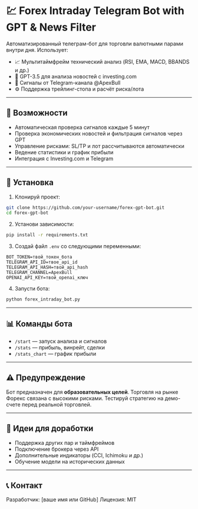 
# 💹 Forex Intraday Telegram Bot with GPT & News Filter

Автоматизированный телеграм-бот для торговли валютными парами внутри дня. Использует:
- 📈 Мультитаймфрейм технический анализ (RSI, EMA, MACD, BBANDS и др.)
- 🧠 GPT-3.5 для анализа новостей с investing.com
- 📡 Сигналы от Telegram-канала @ApexBull
- ⚙️ Поддержка трейлинг-стопа и расчёт риска/лота

---

## 🚀 Возможности

- Автоматическая проверка сигналов каждые 5 минут
- Проверка экономических новостей и фильтрация сигналов через GPT
- Управление рисками: SL/TP и лот рассчитываются автоматически
- Ведение статистики и график прибыли
- Интеграция с Investing.com и Telegram

---

## 🔧 Установка

1. Клонируй проект:

```bash
git clone https://github.com/your-username/forex-gpt-bot.git
cd forex-gpt-bot
```

2. Установи зависимости:

```bash
pip install -r requirements.txt
```

3. Создай файл `.env` со следующими переменными:

```
BOT_TOKEN=твой_токен_бота
TELEGRAM_API_ID=твое_api_id
TELEGRAM_API_HASH=твой_api_hash
TELEGRAM_CHANNEL=ApexBull
OPENAI_API_KEY=твой_openai_ключ
```

4. Запусти бота:

```bash
python forex_intraday_bot.py
```

---

## 📊 Команды бота

- `/start` — запуск анализа и сигналов
- `/stats` — прибыль, винрейт, сделки
- `/stats_chart` — график прибыли

---

## ⚠️ Предупреждение

Бот предназначен для **образовательных целей**. Торговля на рынке Форекс связана с высокими рисками. Тестируй стратегию на демо-счете перед реальной торговлей.

---

## 🧠 Идеи для доработки

- Поддержка других пар и таймфреймов
- Подключение брокера через API
- Дополнительные индикаторы (CCI, Ichimoku и др.)
- Обучение модели на исторических данных

---

## 📞 Контакт

Разработчик: [ваше имя или GitHub]
Лицензия: MIT
